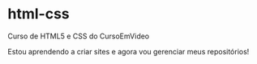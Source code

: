 # html-css
 Curso de HTML5 e CSS do CursoEmVideo

 Estou aprendendo a criar sites e agora vou gerenciar meus repositórios!